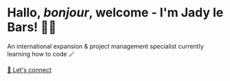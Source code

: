 # Hallo, *bonjour*, welcome - I'm Jady le Bars! 🧚‍♀️

An international expansion & project management specialist currently learning how to code 🪄

[🔖 Let's connect](https://www.linkedin.com/in/jady-le-bars/)
